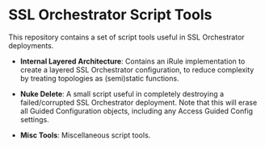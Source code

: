 # SSL Orchestrator Script Tools

This repository contains a set of script tools useful in SSL Orchestrator deployments.

- **Internal Layered Architecture**: Contains an iRule implementation to create a layered SSL Orchestrator configuration, to reduce complexity by treating topologies as (semi)static functions.

- **Nuke Delete**: A small script useful in completely destroying a failed/corrupted SSL Orchestrator deployment. Note that this will erase all Guided Configuration objects, including any Access Guided Config settings.

- **Misc Tools**: Miscellaneous script tools.
